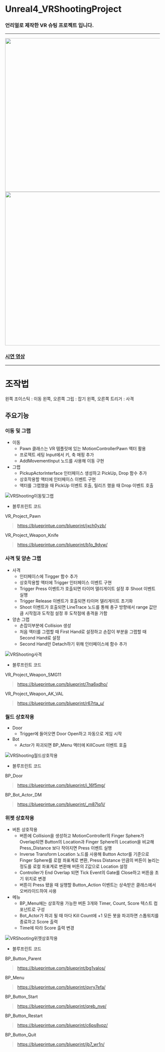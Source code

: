# Unreal4_VRShootingProject

### 언리얼로 제작한 VR 슈팅 프로젝트 입니다.

---

<img src="https://github.com/nunnunnana/Unreal4_VRShootingProject/assets/99165741/345f7523-8d6e-477c-a01d-b2c7c3f56b63.png" width="800" height="500"/>

<img src="https://github.com/nunnunnana/Unreal4_VRShootingProject/assets/99165741/b5a7d633-7697-44e7-955e-e633c795893d.png" width="800" height="500"/>

### [시연 영상](https://youtu.be/QfFVwr08LmE)

---

# 조작법
왼쪽 조이스틱 : 이동 
왼쪽, 오른쪽 그립 : 잡기
왼쪽, 오른쪽 트리거 : 사격

## 주요기능

### 이동 및 그랩
- 이동
  - Pawn 클래스는 VR 템플릿에 있는 MotionControllerPawn 액터 활용
  - 프로젝트 세팅 Input에서 키, 축 매핑 추가
  - AddMovementInput 노드를 사용해 이동 구현
- 그랩
  - PickupActorInterface 인터페이스 생성하고 PickUp, Drop 함수 추가
  - 상호작용할 액터에 인터페이스 이벤트 구현
  - 액터를 그랩했을 때 PickUp 이벤트 호출, 릴리즈 했을 때 Drop 이벤트 호출
  
![VRShooting이동및그랩](https://github.com/nunnunnana/Unreal4_VRShootingProject/assets/99165741/e2f62cfd-1705-422b-a670-b7154d440d53)


- 블루프린트 코드

VR_Project_Pawn
>https://blueprintue.com/blueprint/jxch0yzb/

VR_Project_Weapon_Knife
>https://blueprintue.com/blueprint/b1o_9dyw/


### 사격 및 양손 그랩
- 사격
  - 인터페이스에 Tirgger 함수 추가
  - 상호작용할 액터에 Trigger 인터페이스 이벤트 구현
  - Trigger Press 이벤트가 호출되면 타이머 델리게이트 설정 후 Shoot 이벤트 실행
  - Trigger Release 이벤트가 호출되면 타이머 델리게이트 초기화
  - Shoot 이벤트가 호출되면 LineTrace 노드를 통해 총구 방향에서 range 값만큼 시작점과 도착점 설정 후 도착점에 충격을 가함
- 양손 그랩
  - 손잡이부분에 Collision 생성
  - 처음 액터를 그랩할 때 First Hand로 설정하고 손잡이 부분을 그랩할 때 Second Hand로 설정
  - Second Hand만 Detach하기 위해 인터페이스에 함수 추가
  
![VRShooting사격](https://github.com/nunnunnana/Unreal4_VRShootingProject/assets/99165741/279b4c67-b653-4c7f-a3cc-d1bd4cbfc65a)


- 블루프린트 코드

VR_Project_Weapon_SMG11
>https://blueprintue.com/blueprint/7na6xdho/

VR_Project_Weapon_AK_VAL
>https://blueprintue.com/blueprint/r67rta_u/


### 월드 상호작용
- Door
  - Trigger에 들어오면 Door Open하고 자동으로 게임 시작
- Bot
  - Actor가 파괴되면 BP_Menu 액터에 KillCount 이벤트 호출

![VRShooting월드상호작용](https://github.com/nunnunnana/Unreal4_VRShootingProject/assets/99165741/a70d6ea5-e954-4657-ac7c-cac863af5766)


- 블루프린트 코드

BP_Door
>https://blueprintue.com/blueprint/i_16f5mg/

BP_Bot_Actor_DM
>https://blueprintue.com/blueprint/_m87lq1i/


### 위젯 상호작용
- 버튼 상호작용
  - 버튼에 Collision을 생성하고 MotionController의 Finger Sphere가 Overlap되면 Button의 Location과 Finger Sphere의 Location을 비교해 Press_Distance 보다 작아지면 Press 이벤트 실행
  - Inverse Transform Location 노드를 사용해 Button Actor를 기준으로 Finger Sphere를 로컬 좌표계로 변환, Press Distance 만큼의 버튼이 눌리는 정도를 로컬 좌표계로 변환해 버튼의 Z값으로 Location 설정
  - Controller가 End Overlap 되면 Tick Event의 Gate를 Close하고 버튼을 초기 위치로 변경
  - 버튼이 Press 됐을 때 실행할 Button_Action 이벤트는 상속받은 클래스에서 오버라이드하여 사용
- 메뉴
  - BP_Menu에는 상호작용 가능한 버튼 3개와 Timer, Count, Score 텍스트 컴포넌트로 구성
  - Bot_Actor가 파괴 될 때 마다 Kill Count에 +1 모든 봇을 파괴하면 스톱워치를 종료하고 Score 출력
  - Time에 따라 Score 출력 변경

![VRShooting위젯상호작용](https://github.com/nunnunnana/Unreal4_VRShootingProject/assets/99165741/dc54e4f0-621a-40ea-bcf4-d4fa859154f5)


- 블루프린트 코드

BP_Button_Parent
>https://blueprintue.com/blueprint/bg1valos/

BP_Menu
>https://blueprintue.com/blueprint/qvry7efa/

BP_Button_Start
>https://blueprintue.com/blueprint/qreb_nve/

BP_Button_Restart
>https://blueprintue.com/blueprint/c6ps8vpz/

BP_Button_Quit
>https://blueprintue.com/blueprint/jb7_wr1n/
